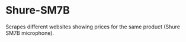 # Shure-SM7B
Scrapes different websites showing prices for the same product (Shure SM7B microphone). 
